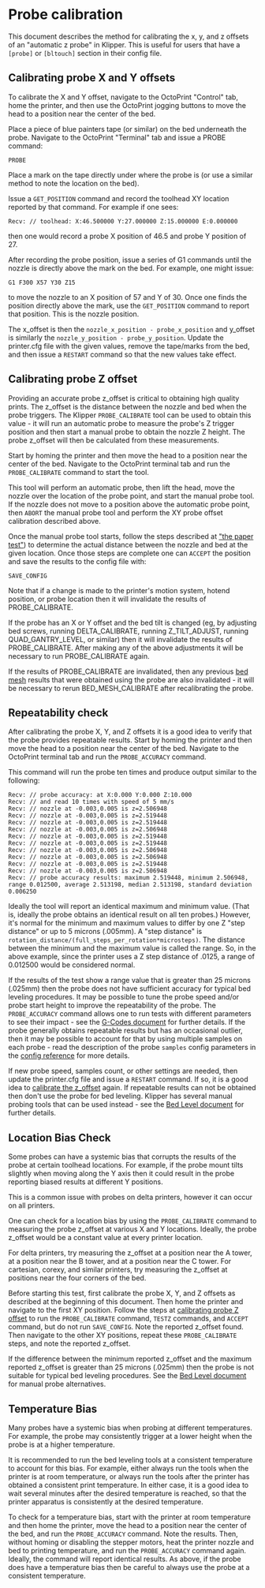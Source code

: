 # Probe calibration

This document describes the method for calibrating the x, y, and z
offsets of an "automatic z probe" in Klipper. This is useful for users
that have a `[probe]` or `[bltouch]` section in their config file.

## Calibrating probe X and Y offsets

To calibrate the X and Y offset, navigate to the OctoPrint "Control"
tab, home the printer, and then use the OctoPrint jogging buttons to
move the head to a position near the center of the bed.

Place a piece of blue painters tape (or similar) on the bed underneath
the probe. Navigate to the OctoPrint "Terminal" tab and issue a PROBE
command:
```
PROBE
```
Place a mark on the tape directly under where the probe is (or use a
similar method to note the location on the bed).

Issue a `GET_POSITION` command and record the toolhead XY location
reported by that command. For example if one sees:
```
Recv: // toolhead: X:46.500000 Y:27.000000 Z:15.000000 E:0.000000
```
then one would record a probe X position of 46.5 and probe Y position
of 27.

After recording the probe position, issue a series of G1 commands
until the nozzle is directly above the mark on the bed. For example,
one might issue:
```
G1 F300 X57 Y30 Z15
```
to move the nozzle to an X position of 57 and Y of 30. Once one finds
the position directly above the mark, use the `GET_POSITION` command
to report that position. This is the nozzle position.

The x_offset is then the `nozzle_x_position - probe_x_position` and
y_offset is similarly the `nozzle_y_position - probe_y_position`.
Update the printer.cfg file with the given values, remove the
tape/marks from the bed, and then issue a `RESTART` command so that
the new values take effect.

## Calibrating probe Z offset

Providing an accurate probe z_offset is critical to obtaining high
quality prints. The z_offset is the distance between the nozzle and
bed when the probe triggers. The Klipper `PROBE_CALIBRATE` tool can be
used to obtain this value - it will run an automatic probe to measure
the probe's Z trigger position and then start a manual probe to obtain
the nozzle Z height. The probe z_offset will then be calculated from
these measurements.

Start by homing the printer and then move the head to a position near
the center of the bed. Navigate to the OctoPrint terminal tab and run
the `PROBE_CALIBRATE` command to start the tool.

This tool will perform an automatic probe, then lift the head, move
the nozzle over the location of the probe point, and start the manual
probe tool. If the nozzle does not move to a position above the
automatic probe point, then `ABORT` the manual probe tool and perform
the XY probe offset calibration described above.

Once the manual probe tool starts, follow the steps described at
["the paper test"](Bed_Level.md#the-paper-test)) to determine the
actual distance between the nozzle and bed at the given location. Once
those steps are complete one can `ACCEPT` the position and save the
results to the config file with:
```
SAVE_CONFIG
```

Note that if a change is made to the printer's motion system, hotend
position, or probe location then it will invalidate the results of
PROBE_CALIBRATE.

If the probe has an X or Y offset and the bed tilt is changed (eg, by
adjusting bed screws, running DELTA_CALIBRATE, running Z_TILT_ADJUST,
running QUAD_GANTRY_LEVEL, or similar) then it will invalidate the
results of PROBE_CALIBRATE. After making any of the above adjustments
it will be necessary to run PROBE_CALIBRATE again.

If the results of PROBE_CALIBRATE are invalidated, then any previous
[bed mesh](Bed_Mesh.md) results that were obtained using the probe are
also invalidated - it will be necessary to rerun BED_MESH_CALIBRATE
after recalibrating the probe.

## Repeatability check

After calibrating the probe X, Y, and Z offsets it is a good idea to
verify that the probe provides repeatable results. Start by homing the
printer and then move the head to a position near the center of the
bed. Navigate to the OctoPrint terminal tab and run the
`PROBE_ACCURACY` command.

This command will run the probe ten times and produce output similar
to the following:
```
Recv: // probe accuracy: at X:0.000 Y:0.000 Z:10.000
Recv: // and read 10 times with speed of 5 mm/s
Recv: // nozzle at -0.003,0.005 is z=2.506948
Recv: // nozzle at -0.003,0.005 is z=2.519448
Recv: // nozzle at -0.003,0.005 is z=2.519448
Recv: // nozzle at -0.003,0.005 is z=2.506948
Recv: // nozzle at -0.003,0.005 is z=2.519448
Recv: // nozzle at -0.003,0.005 is z=2.519448
Recv: // nozzle at -0.003,0.005 is z=2.506948
Recv: // nozzle at -0.003,0.005 is z=2.506948
Recv: // nozzle at -0.003,0.005 is z=2.519448
Recv: // nozzle at -0.003,0.005 is z=2.506948
Recv: // probe accuracy results: maximum 2.519448, minimum 2.506948, range 0.012500, average 2.513198, median 2.513198, standard deviation 0.006250
```

Ideally the tool will report an identical maximum and minimum value.
(That is, ideally the probe obtains an identical result on all ten
probes.) However, it's normal for the minimum and maximum values to
differ by one Z "step distance" or up to 5 microns (.005mm). A "step
distance" is
`rotation_distance/(full_steps_per_rotation*microsteps)`. The distance
between the minimum and the maximum value is called the range. So, in
the above example, since the printer uses a Z step distance of .0125,
a range of 0.012500 would be considered normal.

If the results of the test show a range value that is greater than 25
microns (.025mm) then the probe does not have sufficient accuracy for
typical bed leveling procedures. It may be possible to tune the probe
speed and/or probe start height to improve the repeatability of the
probe. The `PROBE_ACCURACY` command allows one to run tests with
different parameters to see their impact - see the
[G-Codes document](G-Codes.md) for further details. If the probe
generally obtains repeatable results but has an occasional outlier,
then it may be possible to account for that by using multiple samples
on each probe - read the description of the probe `samples` config
parameters in the [config reference](Config_Reference.md#probe) for
more details.

If new probe speed, samples count, or other settings are needed, then
update the printer.cfg file and issue a `RESTART` command. If so, it
is a good idea to
[calibrate the z_offset](#calibrating-probe-z-offset) again. If
repeatable results can not be obtained then don't use the probe for
bed leveling. Klipper has several manual probing tools that can be
used instead - see the [Bed Level document](Bed_Level.md) for further
details.

## Location Bias Check

Some probes can have a systemic bias that corrupts the results of the
probe at certain toolhead locations. For example, if the probe mount
tilts slightly when moving along the Y axis then it could result in
the probe reporting biased results at different Y positions.

This is a common issue with probes on delta printers, however it can
occur on all printers.

One can check for a location bias by using the `PROBE_CALIBRATE`
command to measuring the probe z_offset at various X and Y locations.
Ideally, the probe z_offset would be a constant value at every printer
location.

For delta printers, try measuring the z_offset at a position near the
A tower, at a position near the B tower, and at a position near the C
tower. For cartesian, corexy, and similar printers, try measuring the
z_offset at positions near the four corners of the bed.

Before starting this test, first calibrate the probe X, Y, and Z
offsets as described at the beginning of this document. Then home the
printer and navigate to the first XY position. Follow the steps at
[calibrating probe Z offset](#calibrating-probe-z-offset) to run the
`PROBE_CALIBRATE` command, `TESTZ` commands, and `ACCEPT` command, but
do not run `SAVE_CONFIG`. Note the reported z_offset found. Then
navigate to the other XY positions, repeat these `PROBE_CALIBRATE`
steps, and note the reported z_offset.

If the difference between the minimum reported z_offset and the
maximum reported z_offset is greater than 25 microns (.025mm) then the
probe is not suitable for typical bed leveling procedures. See the
[Bed Level document](Bed_Level.md) for manual probe alternatives.

## Temperature Bias

Many probes have a systemic bias when probing at different
temperatures. For example, the probe may consistently trigger at a
lower height when the probe is at a higher temperature.

It is recommended to run the bed leveling tools at a consistent
temperature to account for this bias. For example, either always run
the tools when the printer is at room temperature, or always run the
tools after the printer has obtained a consistent print temperature.
In either case, it is a good idea to wait several minutes after the
desired temperature is reached, so that the printer apparatus is
consistently at the desired temperature.

To check for a temperature bias, start with the printer at room
temperature and then home the printer, move the head to a position
near the center of the bed, and run the `PROBE_ACCURACY` command. Note
the results. Then, without homing or disabling the stepper motors,
heat the printer nozzle and bed to printing temperature, and run the
`PROBE_ACCURACY` command again. Ideally, the command will report
identical results. As above, if the probe does have a temperature bias
then be careful to always use the probe at a consistent temperature.
